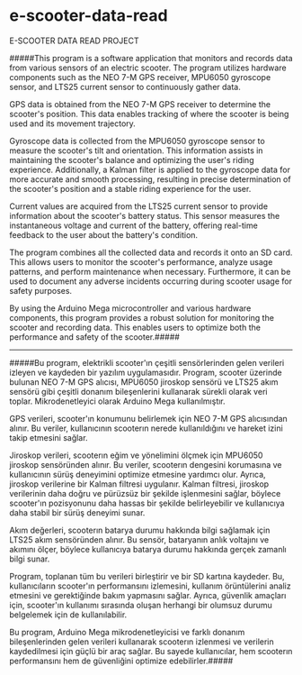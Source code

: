 # e-scooter-data-read
E-SCOOTER DATA READ PROJECT

#####This program is a software application that monitors and records data from various sensors of an electric scooter. The program utilizes hardware components such as the NEO 7-M GPS receiver, MPU6050 gyroscope sensor, and LTS25 current sensor to continuously gather data.

GPS data is obtained from the NEO 7-M GPS receiver to determine the scooter's position. This data enables tracking of where the scooter is being used and its movement trajectory.

Gyroscope data is collected from the MPU6050 gyroscope sensor to measure the scooter's tilt and orientation. This information assists in maintaining the scooter's balance and optimizing the user's riding experience. Additionally, a Kalman filter is applied to the gyroscope data for more accurate and smooth processing, resulting in precise determination of the scooter's position and a stable riding experience for the user.

Current values are acquired from the LTS25 current sensor to provide information about the scooter's battery status. This sensor measures the instantaneous voltage and current of the battery, offering real-time feedback to the user about the battery's condition.

The program combines all the collected data and records it onto an SD card. This allows users to monitor the scooter's performance, analyze usage patterns, and perform maintenance when necessary. Furthermore, it can be used to document any adverse incidents occurring during scooter usage for safety purposes.

By using the Arduino Mega microcontroller and various hardware components, this program provides a robust solution for monitoring the scooter and recording data. This enables users to optimize both the performance and safety of the scooter.#####

*************************************************************************************************************************************************************************************************************************************************************

#####Bu program, elektrikli scooter'ın çeşitli sensörlerinden gelen verileri izleyen ve kaydeden bir yazılım uygulamasıdır. Program, scooter üzerinde bulunan NEO 7-M GPS alıcısı, MPU6050 jiroskop sensörü ve LTS25 akım sensörü gibi çeşitli donanım bileşenlerini kullanarak sürekli olarak veri toplar. Mikrodenetleyici olarak Arduino Mega kullanılmıştır.

GPS verileri, scooter'ın konumunu belirlemek için NEO 7-M GPS alıcısından alınır. Bu veriler, kullanıcının scooterın nerede kullanıldığını ve hareket izini takip etmesini sağlar.

Jiroskop verileri, scooterın eğim ve yönelimini ölçmek için MPU6050 jiroskop sensöründen alınır. Bu veriler, scooterın dengesini korumasına ve kullanıcının sürüş deneyimini optimize etmesine yardımcı olur. Ayrıca, jiroskop verilerine bir Kalman filtresi uygulanır. Kalman filtresi, jiroskop verilerinin daha doğru ve pürüzsüz bir şekilde işlenmesini sağlar, böylece scooter'ın pozisyonunu daha hassas bir şekilde belirleyebilir ve kullanıcıya daha stabil bir sürüş deneyimi sunar.

Akım değerleri, scooterın batarya durumu hakkında bilgi sağlamak için LTS25 akım sensöründen alınır. Bu sensör, bataryanın anlık voltajını ve akımını ölçer, böylece kullanıcıya batarya durumu hakkında gerçek zamanlı bilgi sunar.

Program, toplanan tüm bu verileri birleştirir ve bir SD kartına kaydeder. Bu, kullanıcıların scooter'ın performansını izlemesini, kullanım örüntülerini analiz etmesini ve gerektiğinde bakım yapmasını sağlar. Ayrıca, güvenlik amaçları için, scooter'ın kullanımı sırasında oluşan herhangi bir olumsuz durumu belgelemek için de kullanılabilir.

Bu program, Arduino Mega mikrodenetleyicisi ve farklı donanım bileşenlerinden gelen verileri kullanarak scooterın izlenmesi ve verilerin kaydedilmesi için güçlü bir araç sağlar. Bu sayede kullanıcılar, hem scooterın performansını hem de güvenliğini optimize edebilirler.#####
